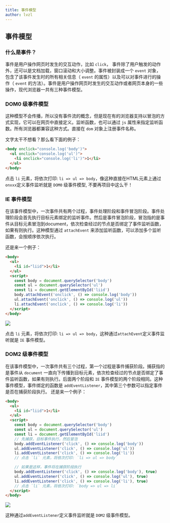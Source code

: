 ```yaml
---
title: 事件模型
author: lvzl
---
```


<script setup>
  import useFancybox from '@use/useFancybox.js'
  useFancybox()
</script>

## 事件模型

### 什么是事件？
事件是用户操作网页时发生的交互动作，比如 `click`， 事件除了用户触发的动作外，还可以是文档加载，窗口滚动和大小调整。事件被封装成一个 `event` 对象，包含了该事件发生时的所有相关信息（ `event` 的属性）以及可以对事件进行的操作（ `event` 的方法）。事件是用户操作网页时发生的交互动作或者网页本身的一些操作，现代浏览器一共有三种事件模型。


### DOM0 级事件模型
这种模型不会传播，所以没有事件流的概念，但是现在有的浏览器支持以冒泡的方式实现，它可以在网页中直接定义。监听函数，也可以通过 `js` 属性来指定监听函数。所有浏览器都兼容这种方式。直接在 `dom` 对象上注册事件名称。

文字太干不想看？那么看下面的例子：
```html
<body onclick="console.log('body')">
  <ul onclick="console.log('ul')">
    <li onclick="console.log('li')">1</li>
  </ul>
</body>
```
点击 `li` 元素，将依次打印: `li => ul => body`，像这种直接在HTML元素上通过`onxxx`定义事件监听就是 `DOM0` 级事件模型, 不要再项目中这么干！

### IE 事件模型
在该事件模型中，一次事件共有两个过程，事件处理阶段和事件冒泡阶段。事件处理阶段会首先执行目标元素绑定的监听事件。然后是事件冒泡阶段，冒泡指的是事件从目标元素冒泡到document，依次检查经过的节点是否绑定了事件监听函数，如果有则执行。这种模型通过 `attachEvent` 来添加监听函数，可以添加多个监听函数，会按顺序依次执行。

还是来一个例子：
```html
<body>
  <ul>
    <li id="liid">1</li>
  </ul>
  <script>
    const body = document.querySelector('body')
    const ul = document.querySelector('ul')
    const li = document.getElementById('liid')
    body.attachEvent('onclick', () => console.log('body'))
    ul.attachEvent('onclick', () => console.log('ul'))
    li.attachEvent('onclick', () => console.log('li'))
  </script>
</body>
```

<img data-fancybox="gallery"  src="https://mp-780ec593-98c3-47c6-9328-1690ac79007b.cdn.bspapp.com/images//dom1-event.png" />

点击 `li` 元素，将依次打印: `li => ul => body`，这种通过`attachEvent`定义事件监听就是 `IE` 事件模型。

### DOM2 级事件模型
在该事件模型中，一次事件共有三个过程，第一个过程是事件捕获阶段。捕获指的是事件从 `document` 一直向下传播到目标元素，依次检查经过的节点是否绑定了事件监听函数，如果有则执行。后面两个阶段和 `IE` 事件模型的两个阶段相同。这种事件模型，事件绑定的函数是 `addEventListener`，其中第三个参数可以指定事件是否在捕获阶段执行。
还是来一个例子：
```html
<body>
  <ul>
    <li id="liid">1</li>
  </ul>
  <script>
    const body = document.querySelector('body')
    const ul = document.querySelector('ul')
    const li = document.getElementById('liid')
    // 先捕获，目标事件执行，然后冒泡
    body.addEventListener('click', () => console.log('body'))
    ul.addEventListener('click', () => console.log('ul'))
    li.addEventListener('click', () => console.log('li'))
    // 点击 `li` 元素，将依次打印: `li => ul => body`

    // 如果是这样，事件将在捕获阶段执行
    body.addEventListener('click', () => console.log('body'), true)
    ul.addEventListener('click', () => console.log('ul'), true)
    li.addEventListener('click', () => console.log('li'), true)
    // 点击 `li` 元素，将依次打印: `body => ul => li`
  </script>
</body>
```
<img data-fancybox="gallery"  src="https://mp-780ec593-98c3-47c6-9328-1690ac79007b.cdn.bspapp.com/images//dom2-event.png" />

这种通过`addEventListener`定义事件监听就是 `DOM2` 级事件模型。